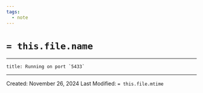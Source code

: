 ```yaml
---
tags:
  - note
---
```

# `= this.file.name `
---
```ad-tip
title: Running on port `5433`
```



---
Created: November 26, 2024
Last Modified: `= this.file.mtime`

